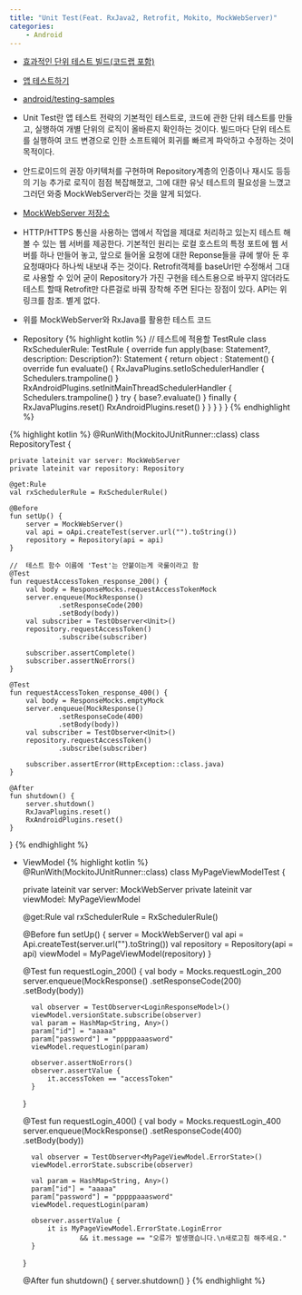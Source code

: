 ```yaml
---
title: "Unit Test(Feat. RxJava2, Retrofit, Mokito, MockWebServer)"
categories:
    - Android
---
```

- [효과적인 단위 테스트 빌드(코드랩 포함)](https://developer.android.com/training/testing/unit-testing?hl=ko)
- [앱 테스트하기](https://developer.android.com/studio/test)
- [android/testing-samples](https://github.com/android/testing-samples/tree/master/unit/BasicSample)

- Unit Test란 앱 테스트 전략의 기본적인 테스트로, 코드에 관한 단위 테스트를 만들고, 실행하여 개별 단위의 로직이 올바른지 확인하는 것이다. 빌드마다 단위 테스트를 실행하여 코드 변경으로 인한 소프트웨어 회귀를 빠르게 파악하고 수정하는 것이 목적이다.

- 안드로이드의 권장 아키텍처를 구현하며 Repository계층의 인증이나 재시도 등등의 기능 추가로 로직이 점점 복잡해졌고, 그에 대한 유닛 테스트의 필요성을 느꼈고 그러던 와중 MockWebServer라는 것을 알게 되었다.

- [MockWebServer 저장소](https://github.com/square/okhttp/tree/master/mockwebserver)

- HTTP/HTTPS 통신을 사용하는 앱에서 작업을 제대로 처리하고 있는지 테스트 해 볼 수 있는 웹 서버를 제공한다. 기본적인 원리는 로컬 호스트의 특정 포트에 웹 서버를 하나 만들어 놓고, 앞으로 들어올 요청에 대한 Reponse들을 큐에 쌓아 둔 후 요청때마다 하나씩 내보내 주는 것이다. Retrofit객체를 baseUrl만 수정해서 그대로 사용할 수 있어 굳이 Repository가 가진 구현을 테스트용으로 바꾸지 않더라도 테스트 할때 Retrofit만 다른걸로 바꿔 장착해 주면 된다는 장점이 있다. API는 위 링크를 참조. 별게 없다.

- 위를 MockWebServer와 RxJava를 활용한 테스트 코드

- Repository
{% highlight kotlin %}
//  테스트에 적용할 TestRule
class RxSchedulerRule: TestRule {
    override fun apply(base: Statement?, description: Description?): Statement {
        return object : Statement() {
            override fun evaluate() {
                RxJavaPlugins.setIoSchedulerHandler {
                    Schedulers.trampoline()
                }
                RxAndroidPlugins.setInitMainThreadSchedulerHandler {
                    Schedulers.trampoline()
                }
                try {
                    base?.evaluate()
                } finally {
                    RxJavaPlugins.reset()
                    RxAndroidPlugins.reset()
                }
            }
        }
    }
}
{% endhighlight %}

{% highlight kotlin %}
@RunWith(MockitoJUnitRunner::class)
class RepositoryTest {

    private lateinit var server: MockWebServer
    private lateinit var repository: Repository

    @get:Rule
    val rxSchedulerRule = RxSchedulerRule()

    @Before
    fun setUp() {
        server = MockWebServer()
        val api = oApi.createTest(server.url("").toString())
        repository = Repository(api = api)
    }

    //  테스트 함수 이름에 'Test'는 안붙이는게 국룰이라고 함
    @Test
    fun requestAccessToken_response_200() {
        val body = ResponseMocks.requestAccessTokenMock
        server.enqueue(MockResponse()
                .setResponseCode(200)
                .setBody(body))
        val subscriber = TestObserver<Unit>()
        repository.requestAccessToken()
                .subscribe(subscriber)

        subscriber.assertComplete()
        subscriber.assertNoErrors()
    }

    @Test
    fun requestAccessToken_response_400() {
        val body = ResponseMocks.emptyMock
        server.enqueue(MockResponse()
                .setResponseCode(400)
                .setBody(body))
        val subscriber = TestObserver<Unit>()
        repository.requestAccessToken()
                .subscribe(subscriber)

        subscriber.assertError(HttpException::class.java)
    }

    @After
    fun shutdown() {
        server.shutdown()
        RxJavaPlugins.reset()
        RxAndroidPlugins.reset()
    }
}
{% endhighlight %}


- ViewModel
{% highlight kotlin %}
@RunWith(MockitoJUnitRunner::class)
class MyPageViewModelTest {

    private lateinit var server: MockWebServer
    private lateinit var viewModel: MyPageViewModel

    @get:Rule
    val rxSchedulerRule = RxSchedulerRule()

    @Before
    fun setUp() {
        server = MockWebServer()
        val api = Api.createTest(server.url("").toString())
        val repository = Repository(api = api)
        viewModel = MyPageViewModel(repository)
    }

    @Test
    fun requestLogin_200() {
        val body = Mocks.requestLogin_200
        server.enqueue(MockResponse()
                .setResponseCode(200)
                .setBody(body))

        val observer = TestObserver<LoginResponseModel>()
        viewModel.versionState.subscribe(observer)
        val param = HashMap<String, Any>()
        param["id"] = "aaaaa"
        param["password"] = "pppppaaasword"
        viewModel.requestLogin(param)

        observer.assertNoErrors()
        observer.assertValue {
            it.accessToken == "accessToken"
        }
    }

    @Test
    fun requestLogin_400() {
        val body = Mocks.requestLogin_400
        server.enqueue(MockResponse()
                .setResponseCode(400)
                .setBody(body))

        val observer = TestObserver<MyPageViewModel.ErrorState>()
        viewModel.errorState.subscribe(observer)

        val param = HashMap<String, Any>()
        param["id"] = "aaaaa"
        param["password"] = "pppppaaasword"
        viewModel.requestLogin(param)

        observer.assertValue {
            it is MyPageViewModel.ErrorState.LoginError
                    && it.message == "오류가 발생했습니다.\n새로고침 해주세요."
        }
    }

    @After
    fun shutdown() {
        server.shutdown()
    }
{% endhighlight %}